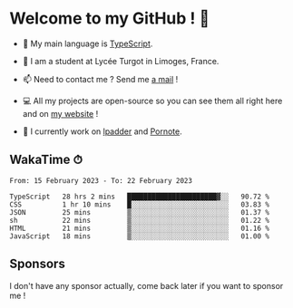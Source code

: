 # Welcome to my GitHub ! 🌃

- 🔭 My main language is [TypeScript](https://www.typescriptlang.org/).

- 🌱 I am a student at Lycée Turgot in Limoges, France.

- 📫 Need to contact me ? Send me <a href="mailto:mikkel@milescode.dev">a mail</a> !

- 💻 All my projects are open-source so you can see them all right here and on <a href="https://www.vexcited.ml">my website</a> !

- 👀 I currently work on [lpadder](https://github.com/Vexcited/lpadder) and [Pornote](https://github.com/Vexcited/Pornote).

## WakaTime ⏱

<!--START_SECTION:waka-->

```text
From: 15 February 2023 - To: 22 February 2023

TypeScript   28 hrs 2 mins   ██████████████████████▓░░   90.72 %
CSS          1 hr 10 mins    █░░░░░░░░░░░░░░░░░░░░░░░░   03.83 %
JSON         25 mins         ▒░░░░░░░░░░░░░░░░░░░░░░░░   01.37 %
sh           22 mins         ▒░░░░░░░░░░░░░░░░░░░░░░░░   01.22 %
HTML         21 mins         ▒░░░░░░░░░░░░░░░░░░░░░░░░   01.16 %
JavaScript   18 mins         ▒░░░░░░░░░░░░░░░░░░░░░░░░   01.00 %
```

<!--END_SECTION:waka-->

## Sponsors

I don't have any sponsor actually, come back later if you want to sponsor me !
